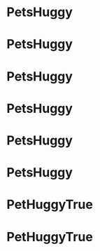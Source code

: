 # PetsHuggy
# PetsHuggy
# PetsHuggy
# PetsHuggy
# PetsHuggy
# PetsHuggy
# PetHuggyTrue
# PetHuggyTrue

